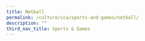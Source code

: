 ```yaml
---
title: Netball
permalink: /culture/cca/sports-and-games/netball/
description: ""
third_nav_title: Sports & Games
---
```

